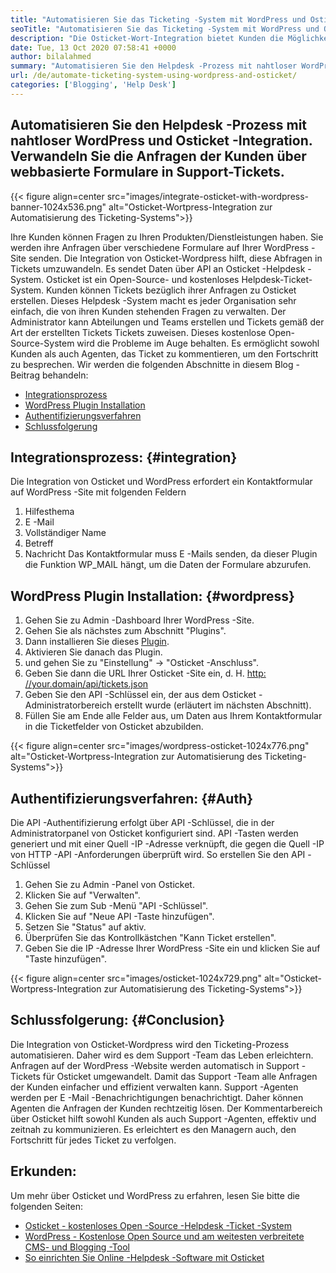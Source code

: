 ```yaml
---
title: "Automatisieren Sie das Ticketing -System mit WordPress und Osticket" 
seoTitle: "Automatisieren Sie das Ticketing -System mit WordPress und Osticket" 
description: "Die Osticket-Wort-Integration bietet Kunden die Möglichkeit, Support-Tickets von WordPress-Site zu generieren und sie über Osticket-Dashboard zu verwalten." 
date: Tue, 13 Oct 2020 07:58:41 +0000
author: bilalahmed
summary: "Automatisieren Sie den Helpdesk -Prozess mit nahtloser WordPress- und Osticket -Integration. Verwandeln Sie die Anfragen der Kunden über webbasierte Formulare in Support-Tickets." 
url: /de/automate-ticketing-system-using-wordpress-and-osticket/
categories: ['Blogging', 'Help Desk']
---
```


## Automatisieren Sie den Helpdesk -Prozess mit nahtloser WordPress und Osticket -Integration. Verwandeln Sie die Anfragen der Kunden über webbasierte Formulare in Support-Tickets.

{{< figure align=center src="images/integrate-osticket-with-wordpress-banner-1024x536.png" alt="Osticket-Wortpress-Integration zur Automatisierung des Ticketing-Systems">}}

Ihre Kunden können Fragen zu Ihren Produkten/Dienstleistungen haben. Sie werden ihre Anfragen über verschiedene Formulare auf Ihrer WordPress -Site senden. Die Integration von Osticket-Wordpress hilft, diese Abfragen in Tickets umzuwandeln. Es sendet Daten über API an Osticket -Helpdesk -System.
Osticket ist ein Open-Source- und kostenloses Helpdesk-Ticket-System. Kunden können Tickets bezüglich ihrer Anfragen zu Osticket erstellen. Dieses Helpdesk -System macht es jeder Organisation sehr einfach, die von ihren Kunden stehenden Fragen zu verwalten. Der Administrator kann Abteilungen und Teams erstellen und Tickets gemäß der Art der erstellten Tickets Tickets zuweisen. Dieses kostenlose Open-Source-System wird die Probleme im Auge behalten. Es ermöglicht sowohl Kunden als auch Agenten, das Ticket zu kommentieren, um den Fortschritt zu besprechen. Wir werden die folgenden Abschnitte in diesem Blog -Beitrag behandeln:
  * [Integrationsprozess][1]
  * [WordPress Plugin Installation][2]
  * [Authentifizierungsverfahren][3]
  * [Schlussfolgerung][4]

## Integrationsprozess:   {#integration}
Die Integration von Osticket und WordPress erfordert ein Kontaktformular auf WordPress -Site mit folgenden Feldern
  1. Hilfesthema
  2. E -Mail
  3. Vollständiger Name
  4. Betreff
  5. Nachricht
Das Kontaktformular muss E -Mails senden, da dieser Plugin die Funktion WP_MAIL hängt, um die Daten der Formulare abzurufen.

## WordPress Plugin Installation:   {#wordpress}
  1. Gehen Sie zu Admin -Dashboard Ihrer WordPress -Site.
  2. Gehen Sie als nächstes zum Abschnitt "Plugins".
  3. Dann installieren Sie dieses [Plugin][5].
  4. Aktivieren Sie danach das Plugin.
  5. und gehen Sie zu "Einstellung" -> "Osticket -Anschluss".
  6. Geben Sie dann die URL Ihrer Osticket -Site ein, d. H. [http: //your.domain/api/tickets.json][6]
  7. Geben Sie den API -Schlüssel ein, der aus dem Osticket -Administratorbereich erstellt wurde (erläutert im nächsten Abschnitt).
  8. Füllen Sie am Ende alle Felder aus, um Daten aus Ihrem Kontaktformular in die Ticketfelder von Osticket abzubilden.

{{< figure align=center src="images/wordpress-osticket-1024x776.png" alt="Osticket-Wortpress-Integration zur Automatisierung des Ticketing-Systems">}}


## Authentifizierungsverfahren:   {#Auth}
Die API -Authentifizierung erfolgt über API -Schlüssel, die in der Administratorpanel von Osticket konfiguriert sind. API -Tasten werden generiert und mit einer Quell -IP -Adresse verknüpft, die gegen die Quell -IP von HTTP -API -Anforderungen überprüft wird. So erstellen Sie den API -Schlüssel
  1. Gehen Sie zu Admin -Panel von Osticket.
  2. Klicken Sie auf "Verwalten".
  3. Gehen Sie zum Sub -Menü "API -Schlüssel".
  4. Klicken Sie auf "Neue API -Taste hinzufügen".
  5. Setzen Sie "Status" auf aktiv.
  6. Überprüfen Sie das Kontrollkästchen "Kann Ticket erstellen".
  7. Geben Sie die IP -Adresse Ihrer WordPress -Site ein und klicken Sie auf "Taste hinzufügen".

{{< figure align=center src="images/osticket-1024x729.png" alt="Osticket-Wortpress-Integration zur Automatisierung des Ticketing-Systems">}}


## Schlussfolgerung:   {#Conclusion}
Die Integration von Osticket-Wordpress wird den Ticketing-Prozess automatisieren. Daher wird es dem Support -Team das Leben erleichtern. Anfragen auf der WordPress -Website werden automatisch in Support -Tickets für Osticket umgewandelt. Damit das Support -Team alle Anfragen der Kunden einfacher und effizient verwalten kann. Support -Agenten werden per E -Mail -Benachrichtigungen benachrichtigt. Daher können Agenten die Anfragen der Kunden rechtzeitig lösen. Der Kommentarbereich über Osticket hilft sowohl Kunden als auch Support -Agenten, effektiv und zeitnah zu kommunizieren. Es erleichtert es den Managern auch, den Fortschritt für jedes Ticket zu verfolgen.

## Erkunden:
Um mehr über Osticket und WordPress zu erfahren, lesen Sie bitte die folgenden Seiten:
  * [Osticket - kostenloses Open -Source -Helpdesk -Ticket -System][7]
  * [WordPress - Kostenlose Open Source und am weitesten verbreitete CMS- und Blogging -Tool][8]
  * [So einrichten Sie Online -Helpdesk -Software mit Osticket][9]

  
[1]: #integration
[2]: #wordpress
[3]: #auth
[4]: #conclusion
[5]: https://href.li/?https://wordpress.org/plugins/scand-osticket-connector/
[6]: https://href.li/?http://your.domain/api/tickets.json
[7]: https://href.li/?https://products.containerize.com/helpdesk/osticket
[8]: https://href.li/?https://products.containerize.com/blogging/wordpress
[9]: https://blog.containerize.com/helpdesk/how-to-set-up-help-desk-system-using-osticket/
